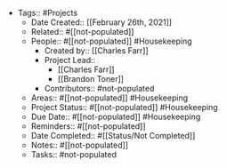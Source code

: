 - Tags:: #Projects
    - Date Created:: [[February 26th, 2021]]
    - Related:: #[[not-populated]]
    - People:: #[[not-populated]] #Housekeeping
        - Created by:: [[Charles Farr]]
        - Project Lead:: 
            - [[Charles Farr]]
            - [[Brandon Toner]]
        - Contributors:: #not-populated
    - Areas:: #[[not-populated]] #Housekeeping
    - Project Status:: #[[not-populated]] #Housekeeping
    - Due Date:: #[[not-populated]] #Housekeeping
    - Reminders:: #[[not-populated]] 
    - Date Completed:: #[[Status/Not Completed]]
    - Notes:: #[[not-populated]]
    - Tasks:: #not-populated
